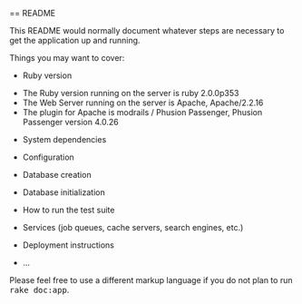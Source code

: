 == README

This README would normally document whatever steps are necessary to get the
application up and running.

Things you may want to cover:

* Ruby version
- The Ruby version running on the server is ruby 2.0.0p353
- The Web Server running on the server is Apache, Apache/2.2.16
- The plugin for Apache is modrails / Phusion Passenger, Phusion Passenger version 4.0.26

* System dependencies

* Configuration

* Database creation

* Database initialization

* How to run the test suite

* Services (job queues, cache servers, search engines, etc.)

* Deployment instructions

* ...


Please feel free to use a different markup language if you do not plan to run
<tt>rake doc:app</tt>.
